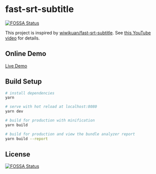 # fast-srt-subtitle
[![FOSSA Status](https://app.fossa.io/api/projects/git%2Bgithub.com%2Fdsh0416%2Ffast-srt-subtitle.svg?type=shield)](https://app.fossa.io/projects/git%2Bgithub.com%2Fdsh0416%2Ffast-srt-subtitle?ref=badge_shield)


This project is inspired by [wiwikuan/fast-srt-subtitle](https://github.com/wiwikuan/fast-srt-subtitle). See [this YouTube video](https://github.com/wiwikuan/fast-srt-subtitle) for details.

## Online Demo

[Live Demo](https://srt.coderemixer.com)

## Build Setup

``` bash
# install dependencies
yarn

# serve with hot reload at localhost:8080
yarn dev

# build for production with minification
yarn build

# build for production and view the bundle analyzer report
yarn build --report
```


## License
[![FOSSA Status](https://app.fossa.io/api/projects/git%2Bgithub.com%2Fdsh0416%2Ffast-srt-subtitle.svg?type=large)](https://app.fossa.io/projects/git%2Bgithub.com%2Fdsh0416%2Ffast-srt-subtitle?ref=badge_large)